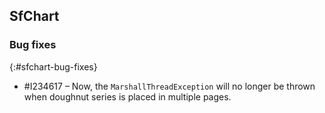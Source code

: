 ## SfChart

### Bug fixes
{:#sfchart-bug-fixes}

* \#I234617 – Now, the `MarshallThreadException` will no longer be thrown when doughnut series is placed in multiple pages.